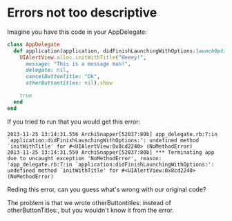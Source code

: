 # Errors not too descriptive

Imagine you have this code in your AppDelegate:

```Ruby
class AppDelegate
  def application(application, didFinishLaunchingWithOptions:launchOptions)
    UIAlertView.alloc.initWithTitle("Heeey!",
      message: "This is a message man!",
      delegate: nil,
      cancelButtonTitle: "Ok",
      otherButtontitles: nil).show

    true
  end
end
```

If you tried to run that you would get this error:

```
2013-11-25 13:14:31.556 ArchiSnapper[52037:80b] app_delegate.rb:7:in `application:didFinishLaunchingWithOptions:': undefined method
`initWithTitle' for #<UIAlertView:0x8cd2240> (NoMethodError)
2013-11-25 13:14:31.559 ArchiSnapper[52037:80b] *** Terminating app due to uncaught exception 'NoMethodError', reason: 'app_delegate.rb:7:in `application:didFinishLaunchingWithOptions:': undefined method `initWithTitle' for #<UIAlertView:0x8cd2240> (NoMethodError)
```

Reding this error, can you guess what's wrong with our original code?

The problem is that we wrote otherButtontitles: instead of
otherButtonTitles:, but you wouldn't know it from the error.
